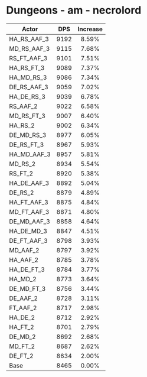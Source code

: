 # Dungeons - am - necrolord
| Actor | DPS | Increase |
|---|:---:|:---:|
|HA_RS_AAF_3|9192|8.59%|
|MD_RS_AAF_3|9115|7.68%|
|RS_FT_AAF_3|9101|7.51%|
|HA_RS_FT_3|9089|7.37%|
|HA_MD_RS_3|9086|7.34%|
|DE_RS_AAF_3|9059|7.02%|
|HA_DE_RS_3|9039|6.78%|
|RS_AAF_2|9022|6.58%|
|MD_RS_FT_3|9007|6.40%|
|HA_RS_2|9002|6.34%|
|DE_MD_RS_3|8977|6.05%|
|DE_RS_FT_3|8967|5.93%|
|HA_MD_AAF_3|8957|5.81%|
|MD_RS_2|8934|5.54%|
|RS_FT_2|8920|5.38%|
|HA_DE_AAF_3|8892|5.04%|
|DE_RS_2|8879|4.89%|
|HA_FT_AAF_3|8875|4.84%|
|MD_FT_AAF_3|8871|4.80%|
|DE_MD_AAF_3|8858|4.64%|
|HA_DE_MD_3|8847|4.51%|
|DE_FT_AAF_3|8798|3.93%|
|MD_AAF_2|8797|3.92%|
|HA_AAF_2|8785|3.78%|
|HA_DE_FT_3|8784|3.77%|
|HA_MD_2|8773|3.64%|
|DE_MD_FT_3|8756|3.44%|
|DE_AAF_2|8728|3.11%|
|FT_AAF_2|8717|2.98%|
|HA_DE_2|8712|2.92%|
|HA_FT_2|8701|2.79%|
|DE_MD_2|8692|2.68%|
|MD_FT_2|8687|2.62%|
|DE_FT_2|8634|2.00%|
|Base|8465|0.00%|
